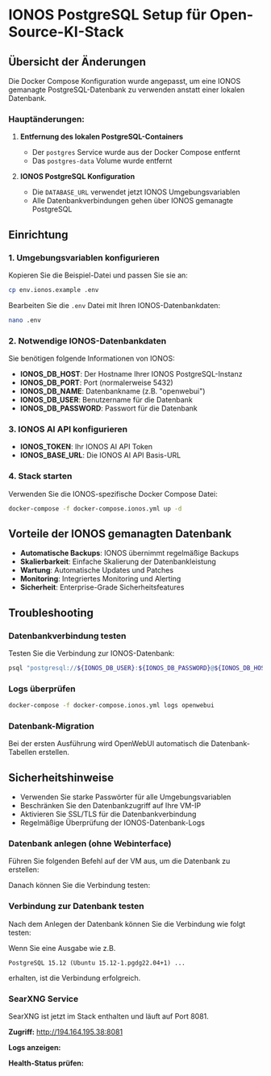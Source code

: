 # IONOS PostgreSQL Setup für Open-Source-KI-Stack

## Übersicht der Änderungen

Die Docker Compose Konfiguration wurde angepasst, um eine IONOS gemanagte PostgreSQL-Datenbank zu verwenden anstatt einer lokalen Datenbank.

### Hauptänderungen:

1. **Entfernung des lokalen PostgreSQL-Containers**
   - Der `postgres` Service wurde aus der Docker Compose entfernt
   - Das `postgres-data` Volume wurde entfernt

2. **IONOS PostgreSQL Konfiguration**
   - Die `DATABASE_URL` verwendet jetzt IONOS Umgebungsvariablen
   - Alle Datenbankverbindungen gehen über IONOS gemanagte PostgreSQL

## Einrichtung

### 1. Umgebungsvariablen konfigurieren

Kopieren Sie die Beispiel-Datei und passen Sie sie an:

```bash
cp env.ionos.example .env
```

Bearbeiten Sie die `.env` Datei mit Ihren IONOS-Datenbankdaten:

```bash
nano .env
```

### 2. Notwendige IONOS-Datenbankdaten

Sie benötigen folgende Informationen von IONOS:

- **IONOS_DB_HOST**: Der Hostname Ihrer IONOS PostgreSQL-Instanz
- **IONOS_DB_PORT**: Port (normalerweise 5432)
- **IONOS_DB_NAME**: Datenbankname (z.B. "openwebui")
- **IONOS_DB_USER**: Benutzername für die Datenbank
- **IONOS_DB_PASSWORD**: Passwort für die Datenbank

### 3. IONOS AI API konfigurieren

- **IONOS_TOKEN**: Ihr IONOS AI API Token
- **IONOS_BASE_URL**: Die IONOS AI API Basis-URL

### 4. Stack starten

Verwenden Sie die IONOS-spezifische Docker Compose Datei:

```bash
docker-compose -f docker-compose.ionos.yml up -d
```

## Vorteile der IONOS gemanagten Datenbank

- **Automatische Backups**: IONOS übernimmt regelmäßige Backups
- **Skalierbarkeit**: Einfache Skalierung der Datenbankleistung
- **Wartung**: Automatische Updates und Patches
- **Monitoring**: Integriertes Monitoring und Alerting
- **Sicherheit**: Enterprise-Grade Sicherheitsfeatures

## Troubleshooting

### Datenbankverbindung testen

Testen Sie die Verbindung zur IONOS-Datenbank:

```bash
psql "postgresql://${IONOS_DB_USER}:${IONOS_DB_PASSWORD}@${IONOS_DB_HOST}:${IONOS_DB_PORT}/${IONOS_DB_NAME}"
```

### Logs überprüfen

```bash
docker-compose -f docker-compose.ionos.yml logs openwebui
```

### Datenbank-Migration

Bei der ersten Ausführung wird OpenWebUI automatisch die Datenbank-Tabellen erstellen.

## Sicherheitshinweise

- Verwenden Sie starke Passwörter für alle Umgebungsvariablen
- Beschränken Sie den Datenbankzugriff auf Ihre VM-IP
- Aktivieren Sie SSL/TLS für die Datenbankverbindung
- Regelmäßige Überprüfung der IONOS-Datenbank-Logs 
### Datenbank anlegen (ohne Webinterface)

Führen Sie folgenden Befehl auf der VM aus, um die Datenbank zu erstellen:



Danach können Sie die Verbindung testen:



### Verbindung zur Datenbank testen

Nach dem Anlegen der Datenbank können Sie die Verbindung wie folgt testen:



Wenn Sie eine Ausgabe wie z.B.

    PostgreSQL 15.12 (Ubuntu 15.12-1.pgdg22.04+1) ...

erhalten, ist die Verbindung erfolgreich.

### SearXNG Service

SearXNG ist jetzt im Stack enthalten und läuft auf Port 8081.

**Zugriff:** http://194.164.195.38:8081

**Logs anzeigen:**


**Health-Status prüfen:**


